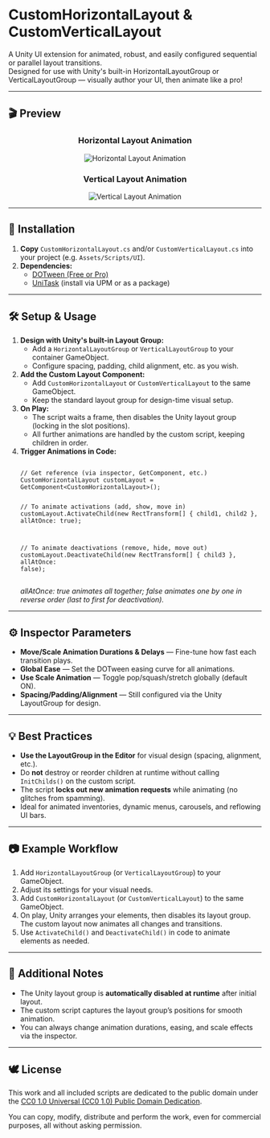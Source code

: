 
# CustomHorizontalLayout & CustomVerticalLayout

A Unity UI extension for animated, robust, and easily configured sequential or parallel layout transitions.  
Designed for use with Unity's built-in HorizontalLayoutGroup or VerticalLayoutGroup — visually author your UI, then animate like a pro!

---

## 🎬 Preview

<h3 align="center">Horizontal Layout Animation</h3>
<p align="center">
  <img src="https://s14.gifyu.com/images/bs8RE.th.gif" alt="Horizontal Layout Animation" border="0">
</p>

<h3 align="center">Vertical Layout Animation</h3>
<p align="center">
  <img src="https://s14.gifyu.com/images/bs8Rh.gif" alt="Vertical Layout Animation" border="0"/>
</p>

---

## 🚀 Installation

<ol>
<li><b>Copy</b> <code>CustomHorizontalLayout.cs</code> and/or <code>CustomVerticalLayout.cs</code> into your project (e.g. <code>Assets/Scripts/UI</code>).</li>
<li><b>Dependencies:</b>
  <ul>
    <li><a href="http://dotween.demigiant.com/">DOTween (Free or Pro)</a></li>
    <li><a href="https://github.com/Cysharp/UniTask">UniTask</a> (install via UPM or as a package)</li>
  </ul>
</li>
</ol>

---

## 🛠️ Setup & Usage

<ol>
<li>
  <b>Design with Unity's built-in Layout Group:</b>
  <ul>
    <li>Add a <code>HorizontalLayoutGroup</code> or <code>VerticalLayoutGroup</code> to your container GameObject.</li>
    <li>Configure spacing, padding, child alignment, etc. as you wish.</li>
  </ul>
</li>

<li>
  <b>Add the Custom Layout Component:</b>
  <ul>
    <li>Add <code>CustomHorizontalLayout</code> or <code>CustomVerticalLayout</code> to the same GameObject.</li>
    <li>Keep the standard layout group for design-time visual setup.</li>
  </ul>
</li>

<li>
  <b>On Play:</b>
  <ul>
    <li>The script waits a frame, then disables the Unity layout group (locking in the slot positions).</li>
    <li>All further animations are handled by the custom script, keeping children in order.</li>
  </ul>
</li>

<li>
  <b>Trigger Animations in Code:</b>
  <pre><code>
// Get reference (via inspector, GetComponent, etc.)
CustomHorizontalLayout customLayout = GetComponent&lt;CustomHorizontalLayout&gt;();

// To animate activations (add, show, move in)
customLayout.ActivateChild(new RectTransform[] { child1, child2 }, allAtOnce: true);

// To animate deactivations (remove, hide, move out)
customLayout.DeactivateChild(new RectTransform[] { child3 }, allAtOnce: false);
  </code></pre>
  <i>allAtOnce: true animates all together; false animates one by one in reverse order (last to first for deactivation).</i>
</li>
</ol>

---

## ⚙️ Inspector Parameters

<ul>
  <li><b>Move/Scale Animation Durations & Delays</b> — Fine-tune how fast each transition plays.</li>
  <li><b>Global Ease</b> — Set the DOTween easing curve for all animations.</li>
  <li><b>Use Scale Animation</b> — Toggle pop/squash/stretch globally (default ON).</li>
  <li><b>Spacing/Padding/Alignment</b> — Still configured via the Unity LayoutGroup for design.</li>
</ul>

---

## 💡 Best Practices

<ul>
  <li><b>Use the LayoutGroup in the Editor</b> for visual design (spacing, alignment, etc.).</li>
  <li>Do <b>not</b> destroy or reorder children at runtime without calling <code>InitChilds()</code> on the custom script.</li>
  <li>The script <b>locks out new animation requests</b> while animating (no glitches from spamming).</li>
  <li>Ideal for animated inventories, dynamic menus, carousels, and reflowing UI bars.</li>
</ul>

---

## 📷 Example Workflow

<ol>
  <li>Add <code>HorizontalLayoutGroup</code> (or <code>VerticalLayoutGroup</code>) to your GameObject.</li>
  <li>Adjust its settings for your visual needs.</li>
  <li>Add <code>CustomHorizontalLayout</code> (or <code>CustomVerticalLayout</code>) to the same GameObject.</li>
  <li>On play, Unity arranges your elements, then disables its layout group.  
     The custom layout now animates all changes and transitions.</li>
  <li>Use <code>ActivateChild()</code> and <code>DeactivateChild()</code> in code to animate elements as needed.</li>
</ol>

---

## 🧩 Additional Notes

<ul>
  <li>The Unity layout group is <b>automatically disabled at runtime</b> after initial layout.</li>
  <li>The custom script captures the layout group’s positions for smooth animation.</li>
  <li>You can always change animation durations, easing, and scale effects via the inspector.</li>
</ul>

---

## 🕊️ License

This work and all included scripts are dedicated to the public domain under the <a href="https://creativecommons.org/publicdomain/zero/1.0/">CC0 1.0 Universal (CC0 1.0) Public Domain Dedication</a>.

You can copy, modify, distribute and perform the work, even for commercial purposes, all without asking permission.

